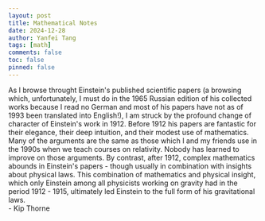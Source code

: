 ```yaml
---
layout: post
title: Mathematical Notes
date: 2024-12-28
author: Yanfei Tang
tags: [math]
comments: false
toc: false
pinned: false
---
```



As I browse throught Einstein's published scientific papers (a browsing which, unfortunately, I must do in the 1965 Russian edition of his collected works because I read no German and most of his papers have not as of 1993 been translated into English!), I am struck by the profound change of character of Einstein's work in 1912. Before 1912 his papers are fantastic for their elegance, their deep intuition, and their modest use of mathematics. Many of the arguments are the same as those which I and my friends use in the 1990s when we teach courses on relativity. Nobody has learned to improve on those arguments. By contrast, after 1912, complex mathematics abounds in Einstein's papers - though usually in combination with insights about physical laws. This combination of mathematics and physical insight, which only Einstein among all physicists working on gravity had in the period 1912 - 1915, ultimately led Einstein to the full form of his gravitational laws.
<br>- Kip Thorne <br>

<!-- more -->

